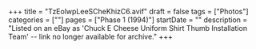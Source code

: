 +++
title = "TzEolwpLeeSCheKhizC6.avif"
draft = false
tags = ["Photos"]
categories = [""]
pages = ["Phase 1 (1994)"]
startDate = ""
description = "Listed on an eBay as 'Chuck E Cheese Uniform Shirt Thumb Installation Team' -- link no longer available for archive."
+++

